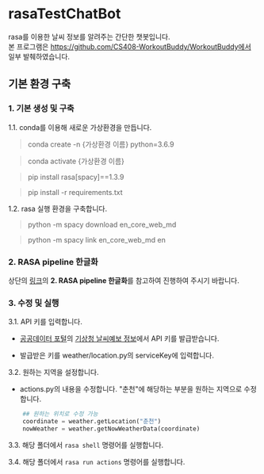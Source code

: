 # rasaTestChatBot

rasa를 이용한 날씨 정보를 알려주는 간단한 챗봇입니다.     
본 프로그램은 https://github.com/CS408-WorkoutBuddy/WorkoutBuddy에서 일부 발췌하였습니다.

## 기본 환경 구축

### 1. 기본 생성 및 구축

1.1. conda를 이용해 새로운 가상환경을 만듭니다.

> conda create -n {가상환경 이름} python=3.6.9

> conda activate {가상환경 이름}

> pip install rasa[spacy]==1.3.9  

> pip install -r requirements.txt

1.2. rasa 실행 환경을 구축합니다.  

> python -m spacy download en_core_web_md  

> python -m spacy link en_core_web_md en 

### 2. RASA pipeline 한글화

상단의 [링크](https://github.com/CS408-WorkoutBuddy/WorkoutBuddy)의 **2. RASA pipeline 한글화**를 참고하여 진행하여 주시기 바랍니다.

### 3. 수정 및 실행

3.1. API 키를 입력합니다.

- [공공데이터 포털](https://www.data.go.kr/)의 [기상청 날씨예보 정보](https://www.data.go.kr/dataset/15000099/openapi.do)에서 API 키를 발급받습니다.

- 발급받은 키를 weather/location.py의 serviceKey에 입력합니다.

3.2. 원하는 지역을 설정합니다.

- actions.py의 내용을 수정합니다. "춘천"에 해당하는 부분을 원하는 지역으로 수정합니다.

```python
    ## 원하는 위치로 수정 가능
    coordinate = weather.getLocation("춘천")
    nowWeather = weather.getNowWeatherData(coordinate)
```

3.3. 해당 폴더에서 ```rasa shell``` 명령어를 실행합니다.

3.4. 해당 폴더에서 ```rasa run actions``` 명령어를 실행합니다.